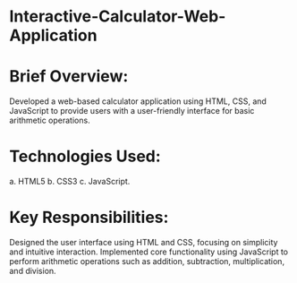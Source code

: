 # Interactive-Calculator-Web-Application

# Brief Overview: 
Developed a web-based calculator application using HTML, CSS, and JavaScript to provide users with a user-friendly interface for basic arithmetic operations.

# Technologies Used:
a. HTML5
b. CSS3
c. JavaScript.

# Key Responsibilities: 
Designed the user interface using HTML and CSS, focusing on simplicity and intuitive interaction. Implemented core functionality using JavaScript to perform arithmetic operations such as addition, subtraction, multiplication, and division.
